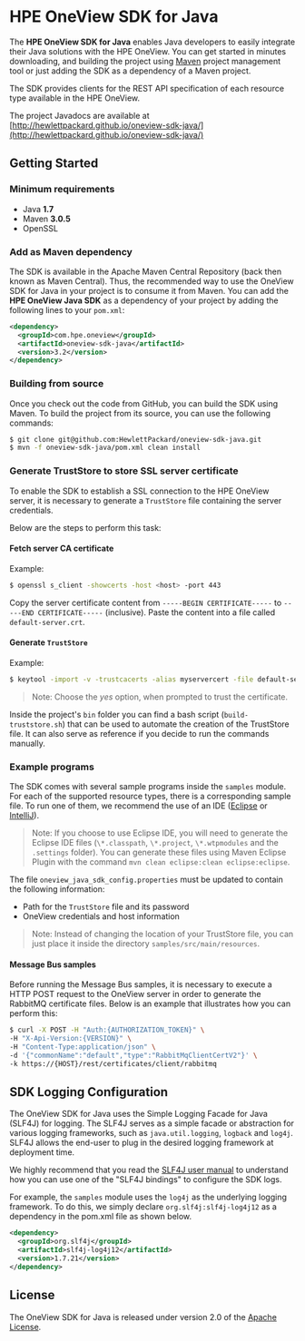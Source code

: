 # HPE OneView SDK for Java

The **HPE OneView SDK for Java** enables Java developers to easily integrate their Java solutions with the HPE OneView. You can get started in minutes downloading, and building the project using [Maven](https://maven.apache.org/) project management tool or just adding the SDK as a dependency of a Maven project.

The SDK provides clients for the REST API specification of each resource type available in the HPE OneView.

The project Javadocs are available at [http://hewlettpackard.github.io/oneview-sdk-java/](http://hewlettpackard.github.io/oneview-sdk-java/)

## Getting Started ##

### Minimum requirements ###
* Java **1.7**
* Maven **3.0.5**
* OpenSSL

### Add as Maven dependency ###
The SDK is available in the Apache Maven Central Repository (back then known as Maven Central). Thus, the recommended way to use the OneView SDK for Java in your project is to consume it from Maven. You can add the **HPE OneView Java SDK** as a dependency of your project by adding the following lines to your `pom.xml`:

```xml
<dependency>
  <groupId>com.hpe.oneview</groupId>
  <artifactId>oneview-sdk-java</artifactId>
  <version>3.2</version>
</dependency>
```

### Building from source ###
Once you check out the code from GitHub, you can build the SDK using Maven. To build the project from its source, you can use the following commands:

```sh
$ git clone git@github.com:HewlettPackard/oneview-sdk-java.git
$ mvn -f oneview-sdk-java/pom.xml clean install
```

### Generate TrustStore to store SSL server certificate ###
To enable the SDK to establish a SSL connection to the HPE OneView server, it is necessary to generate a `TrustStore` file containing the server credentials.

Below are the steps to perform this task:

#### Fetch server CA certificate ####
Example:
```sh
$ openssl s_client -showcerts -host <host> -port 443
```
Copy the server certificate content from `-----BEGIN CERTIFICATE-----` to `-----END CERTIFICATE-----` (inclusive).
Paste the content into a file called `default-server.crt`.

#### Generate `TrustStore` ####
Example:
```sh
$ keytool -import -v -trustcacerts -alias myservercert -file default-server.crt -keystore TrustStore
```
> Note: Choose the *yes* option, when prompted to trust the certificate.

Inside the project's `bin` folder you can find a bash script (`build-truststore.sh`) that  can be used to automate the creation of the TrustStore file. It can also serve as reference if you decide to run the commands manually.

### Example programs ###
The SDK comes with several sample programs inside the `samples` module. For each of the supported resource types, there is a corresponding sample file. To run one of them, we recommend the use of an IDE ([Eclipse](https://eclipse.org/downloads/) or [IntelliJ](https://www.jetbrains.com/idea/download/)).

> Note: If you choose to use Eclipse IDE, you will need to generate the Eclipse IDE files (`\*.classpath`, `\*.project`, `\*.wtpmodules` and the `.settings` folder). You can generate these files using Maven Eclipse Plugin with the command `mvn clean eclipse:clean eclipse:eclipse`.

The file `oneview_java_sdk_config.properties` must be updated to contain the following information:
* Path for the `TrustStore` file and its password
* OneView credentials and host information

> Note: Instead of changing the location of your TrustStore file, you can just place it inside the directory `samples/src/main/resources`.

#### Message Bus samples ####
Before running the Message Bus samples, it is necessary to execute a HTTP POST request to the OneView server in order to generate the RabbitMQ certificate files.
Below is an example that illustrates how you can perform this:
```sh
$ curl -X POST -H "Auth:{AUTHORIZATION_TOKEN}" \
-H "X-Api-Version:{VERSION}" \
-H "Content-Type:application/json" \
-d '{"commonName":"default","type":"RabbitMqClientCertV2"}' \
-k https://{HOST}/rest/certificates/client/rabbitmq
```

## SDK Logging Configuration ##
The OneView SDK for Java uses the Simple Logging Facade for Java (SLF4J) for logging. The SLF4J serves as a simple facade or abstraction for various logging frameworks, such as `java.util.logging`, `logback` and `log4j`. SLF4J allows the end-user to plug in the desired logging framework at deployment time.

We highly recommend that you read the [SLF4J user manual](http://www.slf4j.org/manual.html) to understand how you can use one of the "SLF4J bindings" to configure the SDK logs.

For example, the `samples` module uses the `log4j` as the underlying logging framework. To do this, we simply declare `org.slf4j:slf4j-log4j12` as a dependency in the pom.xml file as shown below.
```xml
<dependency>
  <groupId>org.slf4j</groupId>
  <artifactId>slf4j-log4j12</artifactId>
  <version>1.7.21</version>
</dependency>
```

## License ##
The OneView SDK for Java is released under version 2.0 of the [Apache License](http://www.apache.org/licenses/LICENSE-2.0).
